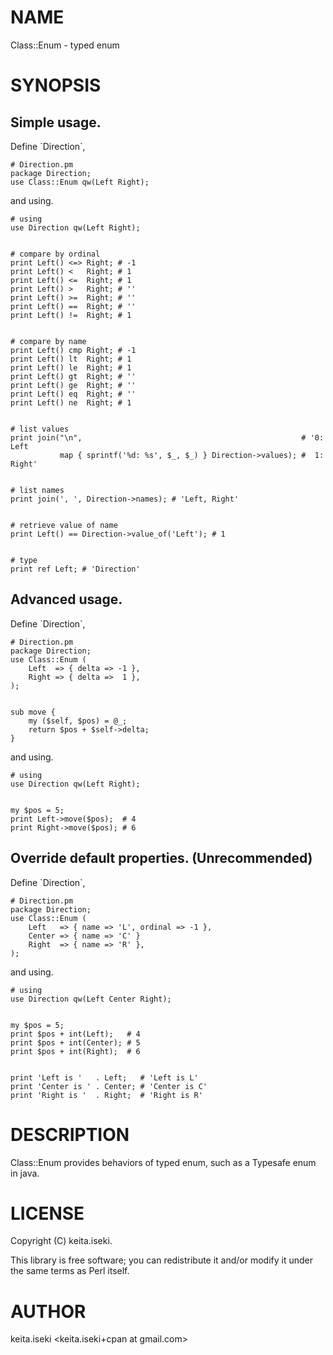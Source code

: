 # NAME

Class::Enum - typed enum

# SYNOPSIS

## Simple usage.

Define \`Direction\`,

    # Direction.pm
    package Direction;
    use Class::Enum qw(Left Right);

and using.

    # using
    use Direction qw(Left Right);
    

    # compare by ordinal
    print Left() <=> Right; # -1
    print Left() <   Right; # 1
    print Left() <=  Right; # 1
    print Left() >   Right; # ''
    print Left() >=  Right; # ''
    print Left() ==  Right; # ''
    print Left() !=  Right; # 1
    

    # compare by name
    print Left() cmp Right; # -1
    print Left() lt  Right; # 1
    print Left() le  Right; # 1
    print Left() gt  Right; # ''
    print Left() ge  Right; # ''
    print Left() eq  Right; # ''
    print Left() ne  Right; # 1
    

    # list values
    print join("\n",                                                 # '0: Left
               map { sprintf('%d: %s', $_, $_) } Direction->values); #  1: Right'
    

    # list names
    print join(', ', Direction->names); # 'Left, Right'
    

    # retrieve value of name
    print Left() == Direction->value_of('Left'); # 1
    

    # type
    print ref Left; # 'Direction'

## Advanced usage.

Define \`Direction\`,

    # Direction.pm
    package Direction;
    use Class::Enum (
        Left  => { delta => -1 },
        Right => { delta =>  1 },
    );
    

    sub move {
        my ($self, $pos) = @_;
        return $pos + $self->delta;
    }

and using.

    # using
    use Direction qw(Left Right);
    

    my $pos = 5;
    print Left->move($pos);  # 4
    print Right->move($pos); # 6

## Override default properties. (Unrecommended)

Define \`Direction\`,

    # Direction.pm
    package Direction;
    use Class::Enum (
        Left   => { name => 'L', ordinal => -1 },
        Center => { name => 'C' }
        Right  => { name => 'R' },
    );

and using.

    # using
    use Direction qw(Left Center Right);
    

    my $pos = 5;
    print $pos + int(Left);   # 4
    print $pos + int(Center); # 5
    print $pos + int(Right);  # 6
    

    print 'Left is '   . Left;   # 'Left is L'
    print 'Center is ' . Center; # 'Center is C'
    print 'Right is '  . Right;  # 'Right is R'

# DESCRIPTION

Class::Enum provides behaviors of typed enum, such as a Typesafe enum in java.

# LICENSE

Copyright (C) keita.iseki.

This library is free software; you can redistribute it and/or modify
it under the same terms as Perl itself.

# AUTHOR

keita.iseki <keita.iseki+cpan at gmail.com>

